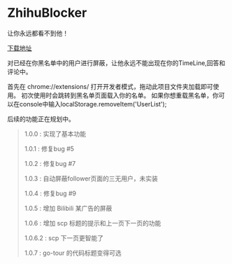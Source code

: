 # ZhihuBlocker
让你永远都看不到他！

[下载地址](https://chrome.google.com/webstore/detail/jmcajamlpagcjhikpomiflgnllnkbikg/publish-delayed?utm_source=chrome-app-launcher-info-dialog)

对已经在你黑名单中的用户进行屏蔽，让他永远不能出现在你的TimeLine,回答和评论中。

首先在 chrome://extensions/ 打开开发者模式，拖动此项目文件夹加载即可使用。
初次使用时会跳转到黑名单页面载入你的名单。
如果你想重载黑名单，你可以在console中输入localStorage.removeItem('UserList');

后续的功能正在规划中。

>1.0.0 : 实现了基本功能
>
>1.0.1 : 修复bug #5
>
>1.0.2 : 修复bug #7
>
>1.0.3 : 自动屏蔽follower页面的三无用户，未实装
>
>1.0.4 : 修复bug #9
>
>1.0.5 : 增加 Bilibili 某广告的屏蔽
>
>1.0.6 : 增加 scp 标题的提示和上一页下一页的功能
>
>1.0.6.2 : scp 下一页更智能了
>
>1.0.7 : go-tour 的代码标题变得可选
